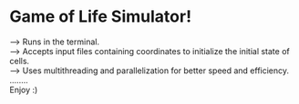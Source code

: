 # Game of Life Simulator!

 --> Runs in the terminal.<br />
 --> Accepts input files containing coordinates to initialize the initial state of cells.<br />
 --> Uses multithreading and parallelization for better speed and efficiency.<br />
........<br />
Enjoy :)<br />

